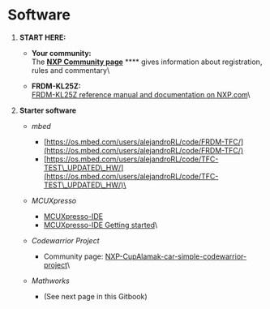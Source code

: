 # Software

1. **START HERE:**
   * **Your community:**\
     The [**NXP Community page**](https://community.nxp.com/groups/tfc-emea) **** gives information about registration, rules and commentary\

   * **FRDM-KL25Z:**\
     [FRDM-KL25Z reference manual and documentation on NXP.com](https://www.nxp.com/products/processors-and-microcontrollers/arm-based-processors-and-mcus/kinetis-cortex-m-mcus/l-seriesultra-low-powerm0-plus/freedom-development-platform-for-kinetis-kl14-kl15-kl24-kl25-mcus:FRDM-KL25Z)\

2. **Starter software**
   * _mbed_&#x20;
     * [https://os.mbed.com/users/alejandroRL/code/FRDM-TFC/](https://os.mbed.com/users/alejandroRL/code/FRDM-TFC/)
     * [https://os.mbed.com/users/alejandroRL/code/TFC-TEST\_UPDATED\_HW/](https://os.mbed.com/users/alejandroRL/code/TFC-TEST\_UPDATED\_HW/)\

   * _MCUXpresso_
     * [MCUXpresso-IDE](https://www.nxp.com/support/developer-resources/software-development-tools/mcuxpresso-software-and-tools/mcuxpresso-integrated-development-environment-ide:MCUXpresso-IDE)
     * [MCUXpresso-IDE Getting started](https://www.nxp.com/support/developer-resources/software-development-tools/mcuxpresso-software-and-tools/mcuxpresso-integrated-development-environment-ide:MCUXpresso-IDE?tab=Design\_Tools\_Tab)\

   * _Codewarrior Project_
     * Community page: [NXP-Cup](https://github.com/nxphlite-team/nxp-cup-hardware-reference-alamak/tree/b89792ea8c253d5774ed2a6ed38ab30d1d18bc6c/h%20ttps:/community.nxp.com/groups/tfc-emea/blog/2018/01/09/nxp-cup-alamak-car-simple-codewarrior-project/README.md)[Alamak-car-simple-codewarrior-project](https://github.com/nxphlite-team/nxp-cup-hardware-reference-alamak/tree/b89792ea8c253d5774ed2a6ed38ab30d1d18bc6c/h%20ttps:/community.nxp.com/groups/tfc-emea/blog/2018/01/09/nxp-cup-alamak-car-simple-codewarrior-project/README.md)\

   * _Mathworks_
     * (See next page in this Gitbook)
